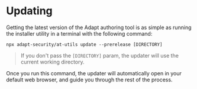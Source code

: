 # Updating

Getting the latest version of the Adapt authoring tool is as simple as running the installer utility in a terminal with the following command:

```
npx adapt-security/at-utils update --prerelease [DIRECTORY]
```
> If you don't pass the `[DIRECTORY]` param, the updater will use the current working directory.

Once you run this command, the updater will automatically open in your default web browser, and guide you through the rest of the process.
